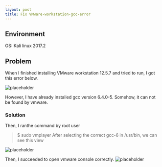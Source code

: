 ```yaml
---
layout: post
title: Fix VMware-workstation-gcc-error
---
```



## Environment
OS: Kali linux 2017.2


## Problem
When I finished installing VMware workstation 12.5.7 and tried to run,
I got this error below.

![placeholder](https://inar1.github.io/public/images/gcc-1.png)

However, I have already installed gcc version 6.4.0-5.
Somehow, it can not be found by vmware.


### Solution
Then, I ranthe command by root user
> $ sudo vmplayer
After selecting the correct gcc-6 in /usr/bin, we can see this view

![placeholder](https://inar1.github.io/public/images/gcc-2.png)

Then, I succeeded to open vmware console correctly.
![placeholder](https://inar1.github.io/public/images/gcc-3.png)
